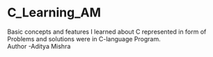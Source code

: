 # C_Learning_AM
Basic concepts and features I learned about C represented in form of Problems and solutions were in C-language Program.
<br>
Author -Aditya Mishra
